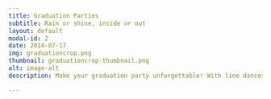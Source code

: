 ```yaml
---
title: Graduation Parties
subtitle: Rain or shine, inside or out
layout: default
modal-id: 2
date: 2014-07-17
img: graduationcrop.png
thumbnail: graduationcrop-thumbnail.png
alt: image-alt
description: Make your graduation party unforgettable! With line dances, shoutouts, games, and more! Let the party happen without the hassle! Let us make the best of your celebration!

---
```

